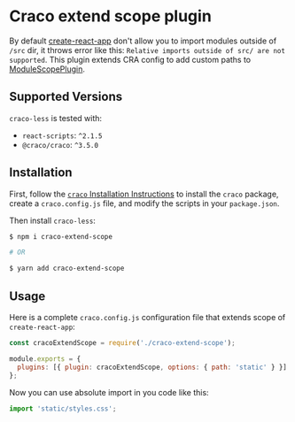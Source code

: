 # Craco extend scope plugin

By default [create-react-app](https://facebook.github.io/create-react-app/) don't allow you to import modules outside of
 `/src` dir, it throws error like this:
`Relative imports outside of src/ are not supported`. This plugin extends CRA config to add custom paths to
 [ModuleScopePlugin](https://github.com/facebook/create-react-app/tree/master/packages/react-dev-utils#new-modulescopepluginappsrc-string--string-allowedfiles-string).

## Supported Versions

`craco-less` is tested with:

- `react-scripts`: `^2.1.5`
- `@craco/craco`: `^3.5.0`

## Installation

First, follow the [`craco` Installation Instructions](https://github.com/sharegate/craco/blob/master/packages/craco/README.md##installation)
to install the `craco` package, create a `craco.config.js` file, and modify the scripts in your `package.json`.

Then install `craco-less`:

```bash
$ npm i craco-extend-scope

# OR

$ yarn add craco-extend-scope
```

## Usage

Here is a complete `craco.config.js` configuration file that extends scope of `create-react-app`:

```js
const cracoExtendScope = require('./craco-extend-scope');

module.exports = {
  plugins: [{ plugin: cracoExtendScope, options: { path: 'static' } }]
};
```

Now you can use absolute import in you code like this:
```js
import 'static/styles.css';
```
